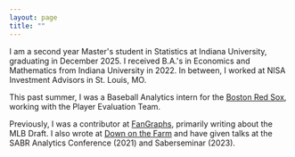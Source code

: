 ```yaml
---
layout: page
title: ""
---
```


I am a second year Master's student in Statistics at Indiana University, graduating in December 2025. I received B.A.'s in Economics and Mathematics from Indiana University in 2022. In between, I worked at NISA Investment Advisors in St. Louis, MO.   

This past summer, I was a Baseball Analytics intern for the [Boston Red Sox](https://www.mlb.com/redsox/), working with the Player Evaluation Team.
  
Previously, I was a contributor at [FanGraphs](https://www.fangraphs.com/blog-roll?author=200880), primarily writing about the MLB Draft. I also wrote at [Down on the Farm](https://downonthefarm.substack.com/) and have given talks at the SABR Analytics Conference (2021) and Saberseminar (2023).  
